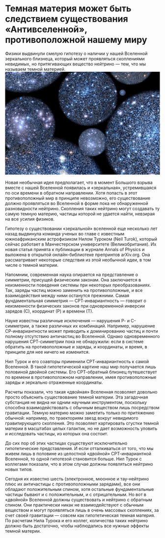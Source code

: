 # Темная материя может быть следствием существования «Антивселенной», противоположной нашему миру
Физики выдвинули смелую гипотезу о наличии у нашей Вселенной зеркального близнеца, который может проявляться скоплениями невидимых, но притягивающих вещество нейтрино — тем, что мы называем темной материей.
![img](./universe0.jpg)

Новая необычная идея предполагает, что в момент Большого взрыва вместе с нашей Вселенной появилась и «зеркальная», устремившаяся по оси времени в обратном направлении. Хотя попасть в этот противоположный мир в принципе невозможно, его существование должно проявляться во Вселенной в форме пока не обнаруженной разновидности нейтрино. Скопления таких нейтрино могут создавать ту самую темную материю, частицы которой не удается найти, невзирая на все усилия физиков.

Гипотезу о существовании «зеркальной» вселенной еще несколько лет назад выдвинула команда ученых во главе с известным южноафриканским астрофизиком Нилом Туроком (Neil Turok), который сейчас работает в Манчестерском университете (Великобритания). Их новая статья принята к публикации в журнале Annals of Physics и выложена в открытой онлайн-библиотеке препринтов arXiv.org. Она рассматривает некоторые следствия из этой необычной идеи, в том числе о темной материи.

Напомним, современная наука опирается на представление о симметрии, присущей физическим законам. Она заключается в неизменности поведения системы при некоторых преобразованиях. Так, заряды частиц можно заменить на противоположные, и все взаимодействия между ними останутся прежними. Самая фундаментальная симметрия — СРТ-инвариантность — говорит о неизменности физических законов при одновременной инверсии зарядов (С), координат (Р) и времени (Т).

Науке известны различные исключения — нарушения Р- и С-симметрии, а также различных их комбинаций. Например, нарушение СР-инвариантности может приводить к доминированию частиц и почти полному отсутствию античастиц во Вселенной. Однако одновременного нарушения СРТ-симметрии пока не обнаружили: если в системе обратить на противоположные и заряды, и координаты, и время, в принципе для нее ничего не изменится.

Нил Турок и его соавторы применили СРТ-инвариантность к самой Вселенной. В такой гипотетической картине наш мир получается лишь половиной двойной системы. Его СРТ-обратный близнец путешествует по времени в противоположном направлении, имея противоположные заряды и зеркально отраженные координаты.

Расчеты показали, что такая «двойная» Вселенная позволяет довольно просто объяснить существование темной материи. Эта загадочная субстанция не видна ни одним научным инструментом, поскольку способна взаимодействовать с обычным веществом лишь посредством гравитации. Темную материю можно заметить только по притяжению обычной: например, по траекториям звезд вокруг невидимого гравитирующего скопления. Это позволяет картировать сгустки темной материи в масштабах целых галактик, но не дает возможность уловить и исследовать частицы, из которых она состоит.

До сих пор об этих частицах существуют исключительно гипотетические представления. И если отталкиваться от того, что мы живем лишь в половине из целостной «двойной» СРТ-инвариантной Вселенной, то одной гипотезой становится больше. Нил Турок с коллегами показали, что в этом случае должны появляться нейтрино новых типов.

Сегодня их известно шесть (электронное, мюонное и тау-нейтрино плюс их античастицы с противоположными зарядами), все они обладают положительным спином, хотя остальные фундаментальные частицы бывают и с положительным, и с отрицательным. Но вот в «двойной» Вселенной должны существовать и нейтрино с обратным спином. Они практически никак не взаимодействуют с обычным веществом и могут проявляться лишь в очень массовых скоплениях, за счет своей гравитации — совсем как гипотетическая темная материя. По расчетам Нила Турока и его коллег, количества таких нейтрино должно быть достаточно, чтобы наблюдались все нужные эффекты темной материи.